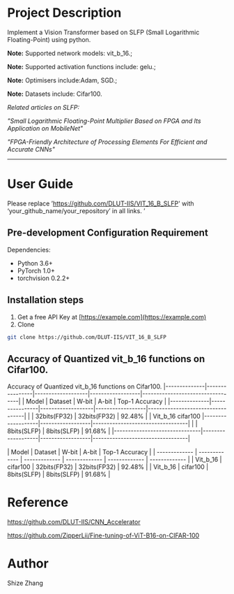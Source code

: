 # Project Description

Implement a Vision Transformer based on SLFP (Small Logarithmic Floating-Point) using python.  

**Note:** Supported network models: vit_b_16.;   

**Note:** Supported activation functions include: gelu.;  

**Note:** Optimisers include:Adam, SGD.;  

**Note:** Datasets include: Cifar100.  


*Related articles on SLFP:*

*"Small Logarithmic Floating-Point Multiplier Based on FPGA and Its Application on MobileNet"*  

*"FPGA-Friendly Architecture of Processing Elements For Efficient and Accurate CNNs"*  

****

# User Guide

Please replace ’https://github.com/DLUT-IIS/VIT_16_B_SLFP' with ‘your_github_name/your_repository’ in all links. ’

## Pre-development Configuration Requirement

Dependencies:
- Python 3.6+
- PyTorch 1.0+
- torchvision 0.2.2+

## **Installation steps**

1. Get a free API Key at [https://example.com](https://example.com)
2. Clone 

```sh
git clone https://github.com/DLUT-IIS/VIT_16_B_SLFP
```

## Accuracy of Quantized vit_b_16 functions on Cifar100.

Accuracy of Quantized vit_b_16 functions on Cifar100.
|--------------|----------------|-------------------|------------------|----------------------------------|
|     Model    |    Dataset     |       W-bit       |       A-bit      |          Top-1 Accuracy          |
|--------------|----------------|-------------------|------------------|----------------------------------|
|                               |    32bits(FP32)   |    32bits(FP32)  |              92.48%              |
|     Vit_b_16      cifar100    |-------------------|------------------|----------------------------------|
|                               |    8bits(SLFP)    |    8bits(SLFP)   |              91.68%              |
|-------------------------------|-------------------|------------------|----------------------------------|

|      Model      |      Dataset     |      W-bit     |     A-bit     |        Top-1 Accuracy        |
| ------------- | ------------- | ------------- | ------------- | ------------- | ------------- |
| Vit_b_16  | cifar100  |   32bits(FP32)   |    32bits(FP32)  |              92.48%              |
| Vit_b_16  | cifar100  |    8bits(SLFP)    |    8bits(SLFP)   |              91.68%              |

# Reference

https://github.com/DLUT-IIS/CNN_Accelerator

https://github.com/ZipperLii/Fine-tuning-of-ViT-B16-on-CIFAR-100

# Author
Shize Zhang







